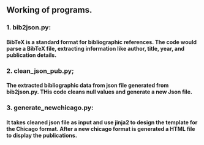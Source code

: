 ## Working of programs.

### 1. bib2json.py:

#### BibTeX is a standard format for bibliographic references. The code would parse a BibTeX file, extracting information like author, title, year, and publication details.

### 2. clean_json_pub.py;

#### The extracted bibliographic data from json file generated from bib2json.py. THis code cleans null values and generate a new Json file.

### 3. generate_newchicago.py:

#### It takes cleaned json file as input and use jinja2 to design the template for the Chicago format. After a new chicago format is generated a HTML file to display the publications.

